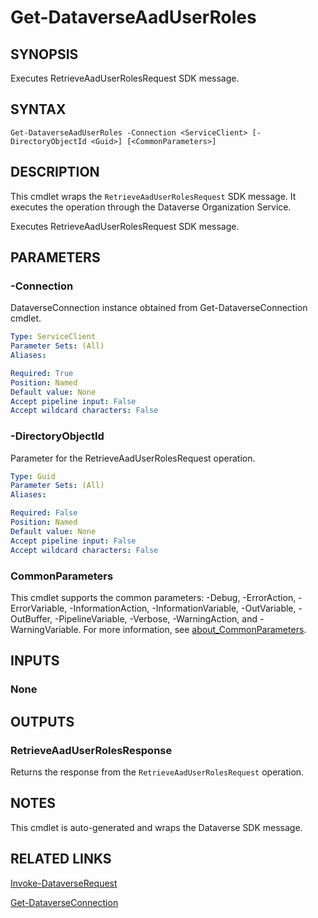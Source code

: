 # Get-DataverseAadUserRoles

## SYNOPSIS
Executes RetrieveAadUserRolesRequest SDK message.

## SYNTAX

```
Get-DataverseAadUserRoles -Connection <ServiceClient> [-DirectoryObjectId <Guid>] [<CommonParameters>]
```

## DESCRIPTION

This cmdlet wraps the `RetrieveAadUserRolesRequest` SDK message. It executes the operation through the Dataverse Organization Service.

Executes RetrieveAadUserRolesRequest SDK message.

## PARAMETERS

### -Connection
DataverseConnection instance obtained from Get-DataverseConnection cmdlet.

```yaml
Type: ServiceClient
Parameter Sets: (All)
Aliases:

Required: True
Position: Named
Default value: None
Accept pipeline input: False
Accept wildcard characters: False
```
### -DirectoryObjectId
Parameter for the RetrieveAadUserRolesRequest operation.

```yaml
Type: Guid
Parameter Sets: (All)
Aliases:

Required: False
Position: Named
Default value: None
Accept pipeline input: False
Accept wildcard characters: False
```
### CommonParameters
This cmdlet supports the common parameters: -Debug, -ErrorAction, -ErrorVariable, -InformationAction, -InformationVariable, -OutVariable, -OutBuffer, -PipelineVariable, -Verbose, -WarningAction, and -WarningVariable. For more information, see [about_CommonParameters](http://go.microsoft.com/fwlink/?LinkID=113216).

## INPUTS

### None

## OUTPUTS

### RetrieveAadUserRolesResponse

Returns the response from the `RetrieveAadUserRolesRequest` operation.

## NOTES

This cmdlet is auto-generated and wraps the Dataverse SDK message.

## RELATED LINKS

[Invoke-DataverseRequest](Invoke-DataverseRequest.md)

[Get-DataverseConnection](Get-DataverseConnection.md)
